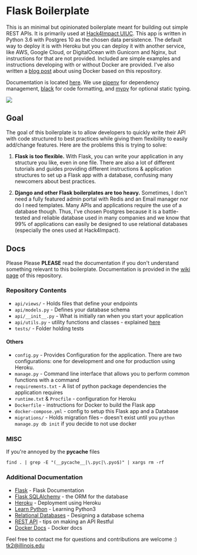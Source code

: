 # Flask Boilerplate

This is an minimal but opinionated boilerplate meant for building out simple REST APIs. It is primarily used at [Hack4Impact UIUC](https://github.com/hack4impact-uiuc). This app is written in Python 3.6 with Postgres 10 as the chosen data persistence. The default way to deploy it is with Heroku but you can deploy it with another service, like AWS, Google Cloud, or DigitalOcean with Gunicorn and Nginx, but instructions for that are not provided. Included are simple examples and instructions developing with or without Docker are provided. I've also written a <a href="https://medium.freecodecamp.org/docker-development-workflow-a-guide-with-flask-and-postgres-db1a1843044a">blog post</a> about using Docker based on this repository.<br>

Documentation is located [here](https://github.com/tko22/flask-boilerplate/wiki). We use [pipenv](https://docs.pipenv.org/#) for dependency management, [black](https://github.com/ambv/black) for code formatting, and [mypy](http://mypy-lang.org/) for optional static typing.

![](../master/docs/flask.gif)

## Goal

The goal of this boilerplate is to allow developers to quickly write their API with code structured to best practices while giving them flexibility to easily add/change features. Here are the problems this is trying to solve:

1.  **Flask is too flexible.** With Flask, you can write your application in any structure you like, even in one file. There are also a lot of different tutorials and guides providing different instructions & application structures to set up a Flask app with a database, confusing many newcomers about best practices.

2.  **Django and other Flask boilerplates are too heavy.** Sometimes, I don't need a fully featured admin portal with Redis and an Email manager nor do I need templates. Many APIs and applications require the use of a database though. Thus, I've chosen Postgres because it is a battle-tested and reliable database used in many companies and we know that 99% of applications can easily be designed to use relational databases (especially the ones used at Hack4Impact).

## Docs

Please Please **PLEASE** read the documentation if you don't understand something relevant to this boilerplate. Documentation is provided in the [wiki page](https://github.com/tko22/flask-boilerplate/wiki) of this repository.

### Repository Contents

- `api/views/` - Holds files that define your endpoints
- `api/models.py` - Defines your database schema
- `api/__init__.py` - What is initially ran when you start your application
- `api/utils.py` - utility functions and classes - explained [here](./docs/conventions.md)
- `tests/` - Folder holding tests

#### Others

- `config.py` - Provides Configuration for the application. There are two configurations: one for development and one for production using Heroku.
- `manage.py` - Command line interface that allows you to perform common functions with a command
- `requirements.txt` - A list of python package dependencies the application requires
- `runtime.txt` & `Procfile` - configuration for Heroku
- `Dockerfile` - instructions for Docker to build the Flask app
- `docker-compose.yml` - config to setup this Flask app and a Database
- `migrations/` - Holds migration files – doesn't exist until you `python manage.py db init` if you decide to not use docker

### MISC

If you're annoyed by the **pycache** files

```
find . | grep -E "(__pycache__|\.pyc|\.pyo$)" | xargs rm -rf
```

### Additional Documentation

- [Flask](http://flask.pocoo.org/) - Flask Documentation
- [Flask SQLAlchemy](http://flask-sqlalchemy.pocoo.org/2.3/) - the ORM for the database
- [Heroku](https://devcenter.heroku.com/articles/getting-started-with-python#introduction) - Deployment using Heroku
- [Learn Python](https://www.learnpython.org/) - Learning Python3
- [Relational Databases](https://www.ntu.edu.sg/home/ehchua/programming/sql/Relational_Database_Design.html) - Designing a database schema
- [REST API](http://www.restapitutorial.com/lessons/restquicktips.html) - tips on making an API Restful
- [Docker Docs](https://docs.docker.com/get-started/) - Docker docs

Feel free to contact me for questions and contributions are welcome :) <br>
tk2@illinois.edu
